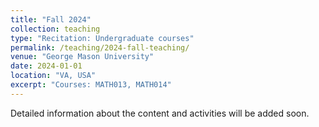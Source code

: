 ```yaml
---
title: "Fall 2024"
collection: teaching
type: "Recitation: Undergraduate courses"
permalink: /teaching/2024-fall-teaching/
venue: "George Mason University"
date: 2024-01-01
location: "VA, USA"
excerpt: "Courses: MATH013, MATH014"
---
```


 Detailed information about the content and activities will be added soon.